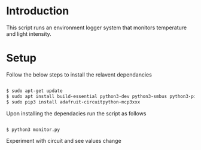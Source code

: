# Introduction

This script runs an environment logger system that monitors temperature and light intensity. 

# Setup

Follow the below steps to install the relavent dependancies 

```bash

$ sudo apt-get update
$ sudo apt install build-essential python3-dev python3-smbus python3-pip
$ sudo pip3 install adafruit-circuitpython-mcp3xxx

```

Upon installing the dependacies run the script as follows

```bash

$ python3 monitor.py

```
Experiment with circuit and see values change
